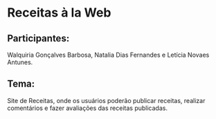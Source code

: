 #  Receitas à la Web

## Participantes: 
<p>Walquiria Gonçalves Barbosa, Natalia Dias Fernandes e Letícia Novaes Antunes.</p>

## Tema: 
<p>Site de Receitas, onde os usuários poderão publicar receitas,  realizar comentários e fazer avaliações das receitas publicadas. </p>
